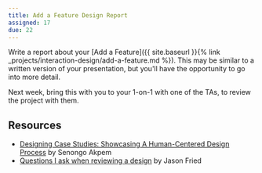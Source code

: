 ```yaml
---
title: Add a Feature Design Report
assigned: 17
due: 22
---
```


Write a report about your [Add a Feature]({{ site.baseurl }}{% link _projects/interaction-design/add-a-feature.md %}). This may be similar to a written version of your presentation, but you'll have the opportunity to go into more detail.

Next week, bring this with you to your 1-on-1 with one of the TAs, to review the project with them.

Resources
---------

- [Designing Case Studies: Showcasing A Human-Centered Design Process](https://www.smashingmagazine.com/2015/02/designing-case-studies-human-centered-design-process/) by Senongo Akpem
- [Questions I ask when reviewing a design](https://signalvnoise.com/posts/3024-questions-i-ask-when-reviewing-a-design) by Jason Fried
